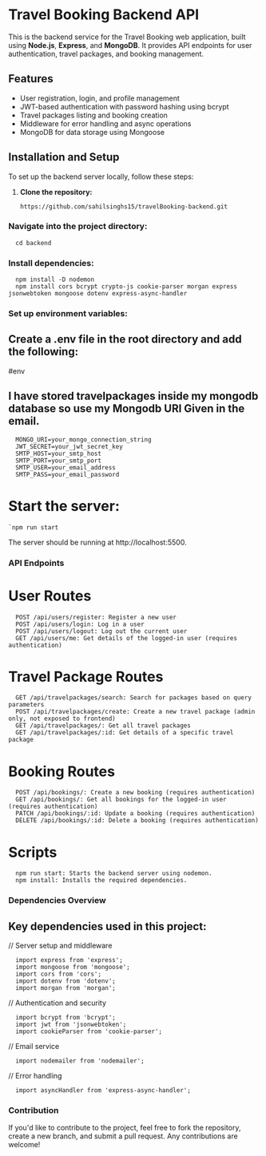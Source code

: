 # Travel Booking Backend API

This is the backend service for the Travel Booking web application, built using **Node.js**, **Express**, and **MongoDB**. It provides API endpoints for user authentication, travel packages, and booking management.

## Features
- User registration, login, and profile management
- JWT-based authentication with password hashing using bcrypt
- Travel packages listing and booking creation
- Middleware for error handling and async operations
- MongoDB for data storage using Mongoose

## Installation and Setup

To set up the backend server locally, follow these steps:

1. **Clone the repository:**
   ```
   https://github.com/sahilsinghs15/travelBooking-backend.git

### Navigate into the project directory:
```
  cd backend
```
### Install dependencies:
```
  npm install -D nodemon
  npm install cors bcrypt crypto-js cookie-parser morgan express jsonwebtoken mongoose dotenv express-async-handler
```
### Set up environment variables:

## Create a .env file in the root directory and add the following:

#env

## I have stored travelpackages inside my mongodb database so use my Mongodb URI Given in the email.

```
  MONGO_URI=your_mongo_connection_string
  JWT_SECRET=your_jwt_secret_key
  SMTP_HOST=your_smtp_host
  SMTP_PORT=your_smtp_port
  SMTP_USER=your_email_address
  SMTP_PASS=your_email_password
```

# Start the server:

```
`npm run start
```
The server should be running at http://localhost:5500.

### API Endpoints
# User Routes
```
  POST /api/users/register: Register a new user
  POST /api/users/login: Log in a user
  POST /api/users/logout: Log out the current user
  GET /api/users/me: Get details of the logged-in user (requires authentication)
```
# Travel Package Routes
```
  GET /api/travelpackages/search: Search for packages based on query parameters
  POST /api/travelpackages/create: Create a new travel package (admin only, not exposed to frontend)
  GET /api/travelpackages/: Get all travel packages
  GET /api/travelpackages/:id: Get details of a specific travel package
```
# Booking Routes
```
  POST /api/bookings/: Create a new booking (requires authentication)
  GET /api/bookings/: Get all bookings for the logged-in user (requires authentication)
  PATCH /api/bookings/:id: Update a booking (requires authentication)
  DELETE /api/bookings/:id: Delete a booking (requires authentication)
```
# Scripts
```
  npm run start: Starts the backend server using nodemon.
  npm install: Installs the required dependencies.
```
### Dependencies Overview
## Key dependencies used in this project:

// Server setup and middleware
```
  import express from 'express';
  import mongoose from 'mongoose';
  import cors from 'cors';
  import dotenv from 'dotenv';
  import morgan from 'morgan';
```

// Authentication and security
```
  import bcrypt from 'bcrypt';
  import jwt from 'jsonwebtoken';
  import cookieParser from 'cookie-parser';
```

// Email service
```
  import nodemailer from 'nodemailer';
```

// Error handling
```
  import asyncHandler from 'express-async-handler';
```

### Contribution
If you'd like to contribute to the project, feel free to fork the repository, create a new branch, and submit a pull request. Any contributions are welcome!

